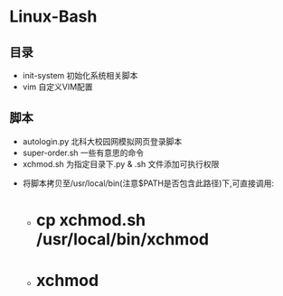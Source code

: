 # Linux-Bash

## 目录
* init-system     初始化系统相关脚本
* vim             自定义VIM配置

## 脚本
* autologin.py    北科大校园网模拟网页登录脚本
* super-order.sh  一些有意思的命令
* xchmod.sh 为指定目录下.py & .sh 文件添加可执行权限 
 + 将脚本拷贝至/usr/local/bin(注意$PATH是否包含此路径)下,可直接调用:
     - # cp xchmod.sh /usr/local/bin/xchmod
     - # xchmod
